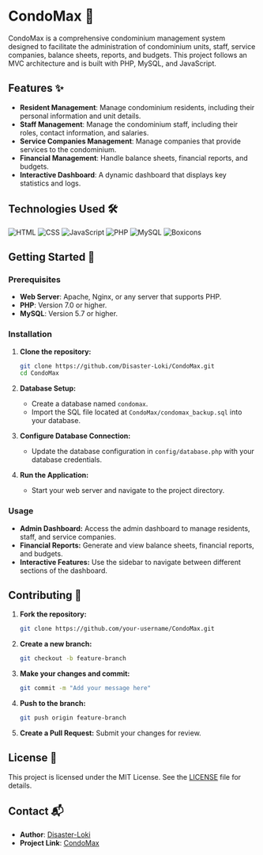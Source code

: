 # CondoMax 🏢

CondoMax is a comprehensive condominium management system designed to facilitate the administration of condominium units, staff, service companies, balance sheets, reports, and budgets. This project follows an MVC architecture and is built with PHP, MySQL, and JavaScript.

## Features ✨

- **Resident Management**: Manage condominium residents, including their personal information and unit details.
- **Staff Management**: Manage the condominium staff, including their roles, contact information, and salaries.
- **Service Companies Management**: Manage companies that provide services to the condominium.
- **Financial Management**: Handle balance sheets, financial reports, and budgets.
- **Interactive Dashboard**: A dynamic dashboard that displays key statistics and logs.

## Technologies Used 🛠️

![HTML](https://img.shields.io/badge/HTML-5-orange)
![CSS](https://img.shields.io/badge/CSS-3-blue)
![JavaScript](https://img.shields.io/badge/JavaScript-ES6-yellow)
![PHP](https://img.shields.io/badge/PHP-7.4-purple)
![MySQL](https://img.shields.io/badge/MySQL-5.7-blue)
![Boxicons](https://img.shields.io/badge/Boxicons-icons-green)

## Getting Started 🚀

### Prerequisites

- **Web Server**: Apache, Nginx, or any server that supports PHP.
- **PHP**: Version 7.0 or higher.
- **MySQL**: Version 5.7 or higher.

### Installation

1. **Clone the repository:**
    ```bash
    git clone https://github.com/Disaster-Loki/CondoMax.git
    cd CondoMax
    ```

2. **Database Setup:**
    - Create a database named `condomax`.
    - Import the SQL file located at `CondoMax/condomax_backup.sql` into your database.
  
3. **Configure Database Connection:**
    - Update the database configuration in `config/database.php` with your database credentials.

4. **Run the Application:**
    - Start your web server and navigate to the project directory.

### Usage

- **Admin Dashboard:** Access the admin dashboard to manage residents, staff, and service companies.
- **Financial Reports:** Generate and view balance sheets, financial reports, and budgets.
- **Interactive Features:** Use the sidebar to navigate between different sections of the dashboard.

## Contributing 🤝

1. **Fork the repository:**
    ```bash
    git clone https://github.com/your-username/CondoMax.git
    ```

2. **Create a new branch:**
    ```bash
    git checkout -b feature-branch
    ```

3. **Make your changes and commit:**
    ```bash
    git commit -m "Add your message here"
    ```

4. **Push to the branch:**
    ```bash
    git push origin feature-branch
    ```

5. **Create a Pull Request:** Submit your changes for review.

## License 📄

This project is licensed under the MIT License. See the [LICENSE](LICENSE) file for details.

## Contact 📬

- **Author**: [Disaster-Loki](https://github.com/Disaster-Loki)
- **Project Link**: [CondoMax](https://github.com/Disaster-Loki/CondoMax)
